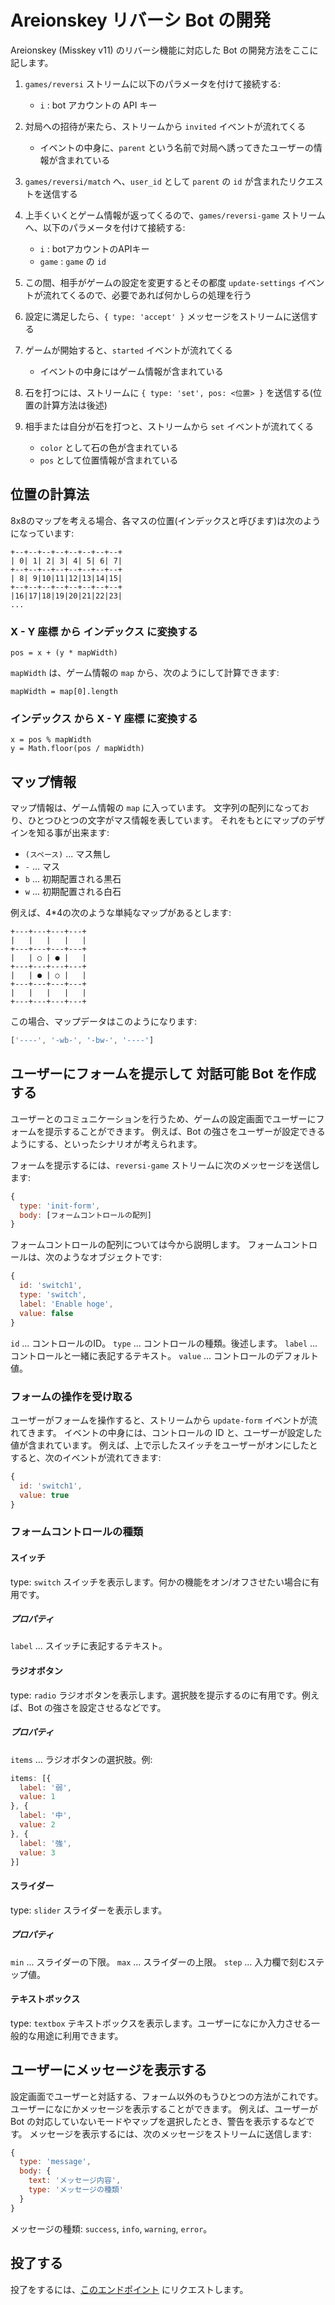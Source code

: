 # Areionskey リバーシ Bot の開発
Areionskey (Misskey v11) のリバーシ機能に対応した Bot の開発方法をここに記します。

1. `games/reversi` ストリームに以下のパラメータを付けて接続する:
	* `i` : bot アカウントの API キー

2. 対局への招待が来たら、ストリームから `invited` イベントが流れてくる
	* イベントの中身に、`parent` という名前で対局へ誘ってきたユーザーの情報が含まれている

3. `games/reversi/match` へ、`user_id` として `parent` の `id` が含まれたリクエストを送信する

4. 上手くいくとゲーム情報が返ってくるので、`games/reversi-game` ストリームへ、以下のパラメータを付けて接続する:
	* `i` : botアカウントのAPIキー
	* `game` : `game` の `id`

5. この間、相手がゲームの設定を変更するとその都度 `update-settings` イベントが流れてくるので、必要であれば何かしらの処理を行う

6. 設定に満足したら、`{ type: 'accept' }` メッセージをストリームに送信する

7. ゲームが開始すると、`started` イベントが流れてくる
	* イベントの中身にはゲーム情報が含まれている

8. 石を打つには、ストリームに `{ type: 'set', pos: <位置> }` を送信する(位置の計算方法は後述)

9. 相手または自分が石を打つと、ストリームから `set` イベントが流れてくる
	* `color` として石の色が含まれている
	* `pos` として位置情報が含まれている

## 位置の計算法
8x8のマップを考える場合、各マスの位置(インデックスと呼びます)は次のようになっています:
```
+--+--+--+--+--+--+--+--+
| 0| 1| 2| 3| 4| 5| 6| 7|
+--+--+--+--+--+--+--+--+
| 8| 9|10|11|12|13|14|15|
+--+--+--+--+--+--+--+--+
|16|17|18|19|20|21|22|23|
...
```

### X - Y 座標 から インデックス に変換する
```
pos = x + (y * mapWidth)
```
`mapWidth` は、ゲーム情報の `map` から、次のようにして計算できます:
```
mapWidth = map[0].length
```

### インデックス から X - Y 座標 に変換する
```
x = pos % mapWidth
y = Math.floor(pos / mapWidth)
```

## マップ情報
マップ情報は、ゲーム情報の `map` に入っています。
文字列の配列になっており、ひとつひとつの文字がマス情報を表しています。
それをもとにマップのデザインを知る事が出来ます:
* `(スペース)` ... マス無し
* `-` ... マス
* `b` ... 初期配置される黒石
* `w` ... 初期配置される白石

例えば、4*4の次のような単純なマップがあるとします:
```text
+---+---+---+---+
|   |   |   |   |
+---+---+---+---+
|   | ○ | ● |   |
+---+---+---+---+
|   | ● | ○ |   |
+---+---+---+---+
|   |   |   |   |
+---+---+---+---+
```

この場合、マップデータはこのようになります:
```javascript
['----', '-wb-', '-bw-', '----']
```

## ユーザーにフォームを提示して 対話可能 Bot を作成する
ユーザーとのコミュニケーションを行うため、ゲームの設定画面でユーザーにフォームを提示することができます。
例えば、Bot の強さをユーザーが設定できるようにする、といったシナリオが考えられます。

フォームを提示するには、`reversi-game` ストリームに次のメッセージを送信します:
```javascript
{
  type: 'init-form',
  body: [フォームコントロールの配列]
}
```

フォームコントロールの配列については今から説明します。
フォームコントロールは、次のようなオブジェクトです:
```javascript
{
  id: 'switch1',
  type: 'switch',
  label: 'Enable hoge',
  value: false
}
```
`id` ... コントロールのID。
`type` ... コントロールの種類。後述します。
`label` ... コントロールと一緒に表記するテキスト。
`value` ... コントロールのデフォルト値。

### フォームの操作を受け取る
ユーザーがフォームを操作すると、ストリームから `update-form` イベントが流れてきます。
イベントの中身には、コントロールの ID と、ユーザーが設定した値が含まれています。
例えば、上で示したスイッチをユーザーがオンにしたとすると、次のイベントが流れてきます:
```javascript
{
  id: 'switch1',
  value: true
}
```

### フォームコントロールの種類
#### スイッチ
type: `switch`
スイッチを表示します。何かの機能をオン/オフさせたい場合に有用です。

##### プロパティ
`label` ... スイッチに表記するテキスト。

#### ラジオボタン
type: `radio`
ラジオボタンを表示します。選択肢を提示するのに有用です。例えば、Bot の強さを設定させるなどです。

##### プロパティ
`items` ... ラジオボタンの選択肢。例:
```javascript
items: [{
  label: '弱',
  value: 1
}, {
  label: '中',
  value: 2
}, {
  label: '強',
  value: 3
}]
```

#### スライダー
type: `slider`
スライダーを表示します。

##### プロパティ
`min` ... スライダーの下限。
`max` ... スライダーの上限。
`step` ... 入力欄で刻むステップ値。

#### テキストボックス
type: `textbox`
テキストボックスを表示します。ユーザーになにか入力させる一般的な用途に利用できます。

## ユーザーにメッセージを表示する
設定画面でユーザーと対話する、フォーム以外のもうひとつの方法がこれです。ユーザーになにかメッセージを表示することができます。
例えば、ユーザーが Bot の対応していないモードやマップを選択したとき、警告を表示するなどです。
メッセージを表示するには、次のメッセージをストリームに送信します:
```javascript
{
  type: 'message',
  body: {
    text: 'メッセージ内容',
    type: 'メッセージの種類'
  }
}
```
メッセージの種類: `success`, `info`, `warning`, `error`。

## 投了する
投了をするには、<a href="./api/endpoints/games/reversi/games/surrender">このエンドポイント</a> にリクエストします。
